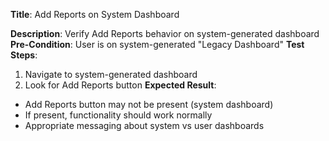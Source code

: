 **Title**: Add Reports on System Dashboard

**Description**: Verify Add Reports behavior on system-generated dashboard
**Pre-Condition**: User is on system-generated "Legacy Dashboard"
**Test Steps**:
1. Navigate to system-generated dashboard
2. Look for Add Reports button
**Expected Result**:
- Add Reports button may not be present (system dashboard)
- If present, functionality should work normally
- Appropriate messaging about system vs user dashboards